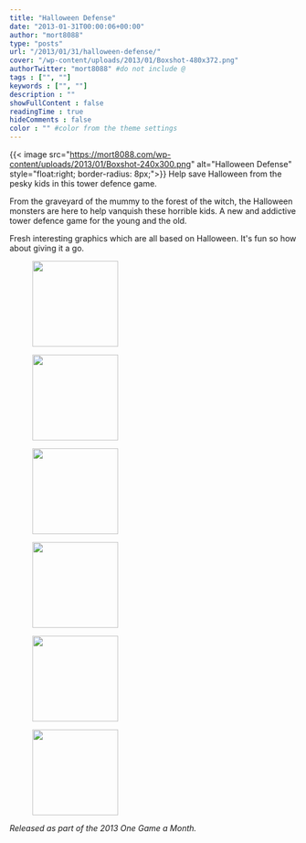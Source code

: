 ```yaml
---
title: "Halloween Defense"
date: "2013-01-31T00:00:06+00:00"
author: "mort8088"
type: "posts"
url: "/2013/01/31/halloween-defense/"
cover: "/wp-content/uploads/2013/01/Boxshot-480x372.png"
authorTwitter: "mort8088" #do not include @
tags : ["", ""]
keywords : ["", ""]
description : ""
showFullContent : false
readingTime : true
hideComments : false
color : "" #color from the theme settings
---
```


{{< image src="https://mort8088.com/wp-content/uploads/2013/01/Boxshot-240x300.png" alt="Halloween Defense" style="float:right; border-radius: 8px;">}}
Help save Halloween from the pesky kids in this tower defence game.

From the graveyard of the mummy to the forest of the witch, the Halloween monsters are here to help vanquish these horrible kids. A new and addictive tower defence game for the young and the old.

Fresh interesting graphics which are all based on Halloween. It's fun so how about giving it a go.

<div id='gallery-1' class='gallery galleryid-167 gallery-columns-3 gallery-size-thumbnail'>
  <figure class='gallery-item'> 
  
  <div class='gallery-icon landscape'>
    <a href='https://mort8088.com/screenshot_001_hd/'><img width="150" height="150" src="https://mort8088.com/wp-content/uploads/2021/12/screenshot_001_hd-150x150.png" class="attachment-thumbnail size-thumbnail" alt="" decoding="async" loading="lazy" /></a>
  </div></figure><figure class='gallery-item'> 
  
  <div class='gallery-icon landscape'>
    <a href='https://mort8088.com/screenshot_002_hd/'><img width="150" height="150" src="https://mort8088.com/wp-content/uploads/2021/12/screenshot_002_hd-150x150.png" class="attachment-thumbnail size-thumbnail" alt="" decoding="async" loading="lazy" /></a>
  </div></figure><figure class='gallery-item'> 
  
  <div class='gallery-icon landscape'>
    <a href='https://mort8088.com/screenshot_003_hd/'><img width="150" height="150" src="https://mort8088.com/wp-content/uploads/2021/12/screenshot_003_hd-150x150.png" class="attachment-thumbnail size-thumbnail" alt="" decoding="async" loading="lazy" /></a>
  </div></figure><figure class='gallery-item'> 
  
  <div class='gallery-icon landscape'>
    <a href='https://mort8088.com/screenshot_004_hd/'><img width="150" height="150" src="https://mort8088.com/wp-content/uploads/2021/12/screenshot_004_hd-150x150.png" class="attachment-thumbnail size-thumbnail" alt="" decoding="async" loading="lazy" /></a>
  </div></figure><figure class='gallery-item'> 
  
  <div class='gallery-icon landscape'>
    <a href='https://mort8088.com/screenshot_005_hd/'><img width="150" height="150" src="https://mort8088.com/wp-content/uploads/2021/12/screenshot_005_hd-150x150.png" class="attachment-thumbnail size-thumbnail" alt="" decoding="async" loading="lazy" /></a>
  </div></figure><figure class='gallery-item'> 
  
  <div class='gallery-icon landscape'>
    <a href='https://mort8088.com/screenshot_006_hd/'><img width="150" height="150" src="https://mort8088.com/wp-content/uploads/2021/12/screenshot_006_hd-150x150.png" class="attachment-thumbnail size-thumbnail" alt="" decoding="async" loading="lazy" /></a>
  </div></figure>
</div>

_Released as part of the 2013 One Game a Month._